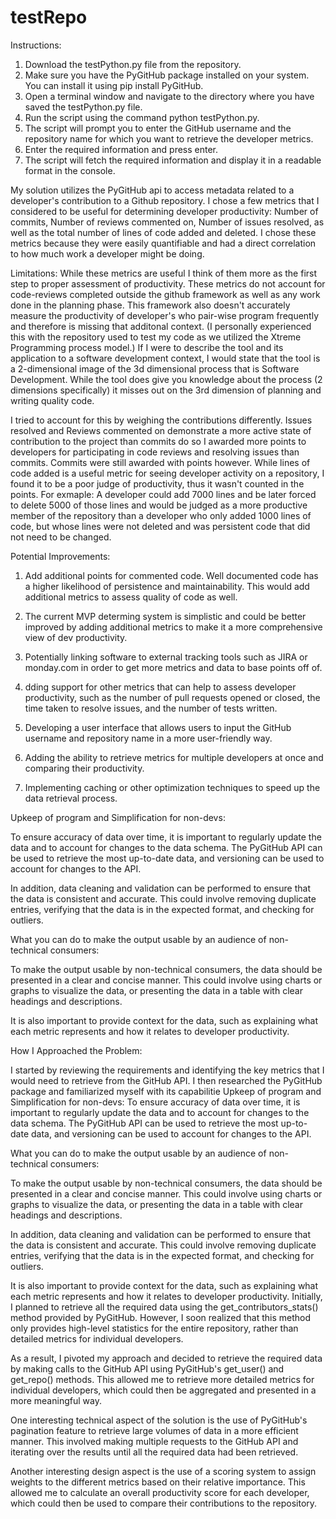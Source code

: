 # testRepo

Instructions:
1. Download the testPython.py file from the repository.
2. Make sure you have the PyGitHub package installed on your system. You can install it using pip install PyGitHub.
3. Open a terminal window and navigate to the directory where you have saved the testPython.py file.
4. Run the script using the command python testPython.py.
5. The script will prompt you to enter the GitHub username and the repository name for which you want to retrieve the developer metrics.
6. Enter the required information and press enter.
7. The script will fetch the required information and display it in a readable format in the console.

My solution utilizes the PyGitHub api to access metadata related to a developer's contribution to a Github repository. I chose a few metrics that I considered to be useful for determining developer productivity: Number of commits, Number of reviews commented on, Number of issues resolved, as well as the total number of lines of code added and deleted. I chose these metrics because they were easily quantifiable and had a direct correlation to how much work a developer might be doing. 


Limitations:
While these metrics are useful I think of them more as the first step to proper assessment of productivity. These metrics do not account for code-reviews completed outside the github framework as well as any work done in the planning phase. This framework also doesn't accurately measure the productivity of developer's who pair-wise program frequently and therefore is missing that additonal context. (I personally experienced this with the repository used to test my code as we utilized the Xtreme Programming process model.) If I were to describe the tool and its application to a software development context, I would state that the tool is a 2-dimensional image of the 3d dimensional process that is Software Development. While the tool does give you knowledge about the process (2 dimensions specifically) it misses out on the 3rd dimension of planning and writing quality code. 

I tried to account for this by weighing the contributions differently. Issues resolved and Reviews commented on demonstrate a more active state of contribution to the project than commits do so I awarded more points to developers for participating in code reviews and resolving issues than commits. Commits were still awarded with points however.  While lines of code added is a useful metric for seeing developer activity on a repository, I found it to be a poor judge of productivity, thus it wasn't counted in the points. For exmaple: A developer could add 7000 lines and be later forced to delete 5000 of those lines and would be judged as a more productive member of the repository than a developer who only added 1000 lines of code, but whose lines were not deleted and was persistent code that did not need to be changed.


Potential Improvements:


1. Add additional points for commented code. Well documented code has a higher likelihood of persistence and maintainability. This would add additional metrics to assess quality of code as well. 

2. The current MVP determing system is simplistic and could be better improved by adding additional metrics to make it a more comprehensive view of dev productivity. 

3. Potentially linking software to external tracking tools such as JIRA or monday.com in order to get more metrics and data to base points off of. 

4. dding support for other metrics that can help to assess developer productivity, such as the number of pull requests opened or closed, the time taken to resolve issues, and the number of tests written.

5. Developing a user interface that allows users to input the GitHub username and repository name in a more user-friendly way.

6. Adding the ability to retrieve metrics for multiple developers at once and comparing their productivity.

7. Implementing caching or other optimization techniques to speed up the data retrieval process.


Upkeep of program and Simplification for non-devs:

To ensure accuracy of data over time, it is important to regularly update the data and to account for changes to the data schema. The PyGitHub API can be used to retrieve the most up-to-date data, and versioning can be used to account for changes to the API.

In addition, data cleaning and validation can be performed to ensure that the data is consistent and accurate. This could involve removing duplicate entries, verifying that the data is in the expected format, and checking for outliers.

What you can do to make the output usable by an audience of non-technical consumers:

To make the output usable by non-technical consumers, the data should be presented in a clear and concise manner. This could involve using charts or graphs to visualize the data, or presenting the data in a table with clear headings and descriptions.

It is also important to provide context for the data, such as explaining what each metric represents and how it relates to developer productivity.


How I Approached the Problem:

I started by reviewing the requirements and identifying the key metrics that I would need to retrieve from the GitHub API. I then researched the PyGitHub package and familiarized myself with its capabilitie
Upkeep of program and Simplification for non-devs:
To ensure accuracy of data over time, it is important to regularly update the data and to account for changes to the data schema. The PyGitHub API can be used to retrieve the most up-to-date data, and versioning can be used to account for changes to the API.


What you can do to make the output usable by an audience of non-technical consumers:

To make the output usable by non-technical consumers, the data should be presented in a clear and concise manner. This could involve using charts or graphs to visualize the data, or presenting the data in a table with clear headings and descriptions.

In addition, data cleaning and validation can be performed to ensure that the data is consistent and accurate. This could involve removing duplicate entries, verifying that the data is in the expected format, and checking for outliers.

It is also important to provide context for the data, such as explaining what each metric represents and how it relates to developer productivity.
Initially, I planned to retrieve all the required data using the get_contributors_stats() method provided by PyGitHub. However, I soon realized that this method only provides high-level statistics for the entire repository, rather than detailed metrics for individual developers.

As a result, I pivoted my approach and decided to retrieve the required data by making calls to the GitHub API using PyGitHub's get_user() and get_repo() methods. This allowed me to retrieve more detailed metrics for individual developers, which could then be aggregated and presented in a more meaningful way.

One interesting technical aspect of the solution is the use of PyGitHub's pagination feature to retrieve large volumes of data in a more efficient manner. This involved making multiple requests to the GitHub API and iterating over the results until all the required data had been retrieved.

Another interesting design aspect is the use of a scoring system to assign weights to the different metrics based on their relative importance. This allowed me to calculate an overall productivity score for each developer, which could then be used to compare their contributions to the repository.



